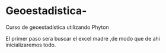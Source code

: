 # Geoestadistica-
Curso de geoestadística utilizando Phyton 

El primer paso sera buscar el excel madre ,de modo que de ahi inicializaremos todo. 
